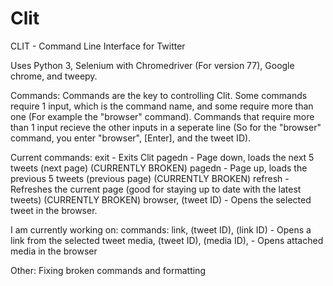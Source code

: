 # Clit
CLIT - Command Line Interface for Twitter

Uses Python 3, Selenium with Chromedriver (For version 77), Google chrome, and tweepy.


Commands:
Commands are the key to controlling Clit. Some commands require 1 input, which is the command name, and some require more than one (For example the "browser" command). Commands that require more than 1 input recieve the other inputs in a seperate line (So for the "browser" command, you enter "browser", [Enter], and the tweet ID).

Current commands:
exit - Exits Clit
pagedn - Page down, loads the next 5 tweets (next page) (CURRENTLY BROKEN)
pagedn - Page up, loads the previous 5 tweets (previous page) (CURRENTLY BROKEN)
refresh - Refreshes the current page (good for staying up to date with the latest tweets) (CURRENTLY BROKEN)
browser, (tweet ID) - Opens the selected tweet in the browser.

I am currently working on:
commands:
link, (tweet ID), (link ID) - Opens a link from the selected tweet
media, (tweet ID), (media ID), - Opens attached media in the browser

Other:
Fixing broken commands and formatting
